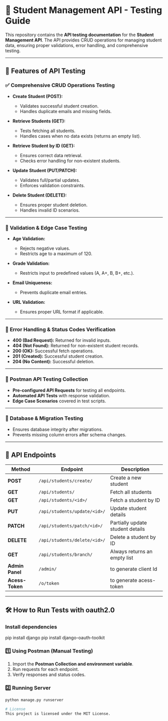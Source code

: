 # 📌 Student Management API - Testing Guide  

This repository contains the **API testing documentation** for the **Student Management API**. The API provides CRUD operations for managing student data, ensuring proper validations, error handling, and comprehensive testing.  

---

## 🚀 Features of API Testing  

### ✅ **Comprehensive CRUD Operations Testing**  
- **Create Student (POST):**  
  - Validates successful student creation.  
  - Handles duplicate emails and missing fields.  

- **Retrieve Students (GET):**  
  - Tests fetching all students.  
  - Handles cases when no data exists (returns an empty list).  

- **Retrieve Student by ID (GET):**  
  - Ensures correct data retrieval.  
  - Checks error handling for non-existent students.  

- **Update Student (PUT/PATCH):**  
  - Validates full/partial updates.  
  - Enforces validation constraints.  

- **Delete Student (DELETE):**  
  - Ensures proper student deletion.  
  - Handles invalid ID scenarios.  

---

### 🔎 **Validation & Edge Case Testing**  
- **Age Validation:**  
  - Rejects negative values.  
  - Restricts age to a maximum of 120.  

- **Grade Validation:**  
  - Restricts input to predefined values (A, A+, B, B+, etc.).  

- **Email Uniqueness:**  
  - Prevents duplicate email entries.  

- **URL Validation:**  
  - Ensures proper URL format if applicable.  

---

### 📌 **Error Handling & Status Codes Verification**  
- **400 (Bad Request):** Returned for invalid inputs.  
- **404 (Not Found):** Returned for non-existent student records.  
- **200 (OK):** Successful fetch operations.  
- **201 (Created):** Successful student creation.  
- **204 (No Content):** Successful deletion.  

---

### 🔄 **Postman API Testing Collection**  
- **Pre-configured API Requests** for testing all endpoints.  
- **Automated API Tests** with response validation.  
- **Edge Case Scenarios** covered in test scripts.  

---

### 📌 **Database & Migration Testing**  
- Ensures database integrity after migrations.  
- Prevents missing column errors after schema changes.  

---

## 📂 API Endpoints  

| Method | Endpoint | Description |
|--------|---------|-------------|
| **POST** | `/api/students/create/` | Create a new student |
| **GET** | `/api/students/` | Fetch all students |
| **GET** | `/api/students/<id>/` | Fetch a student by ID |
| **PUT** | `/api/students/update/<id>/` | Update student details |
| **PATCH** | `/api/students/patch/<id>/` | Partially update student details |
| **DELETE** | `/api/students/delete/<id>/` | Delete a student by ID |
| **GET** | `/api/students/branch/` | Always returns an empty list |
| **Admin Panel** | `/admin/` | to generate client Id  |
| **Acess-Token** | `/o/token` | to generate acess-token  |
---

## 🛠️ How to Run Tests with oauth2.0
### Install dependencies
   pip install django
   pip install django-oauth-toolkit

### 1️⃣ **Using Postman (Manual Testing)**  
1. Import the **Postman Collection and environment variable**.  
2. Run requests for each endpoint.  
3. Verify responses and status codes.  

### 2️⃣ **Running Server**  
```bash
python manage.py runserver

# License
This project is licensed under the MIT License.
